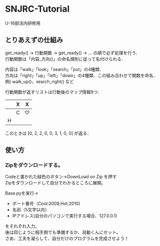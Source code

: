 # SNJRC-Tutorial
U-16部活内研修用  
## とりあえずの仕組み
get_ready() → 行動関数 → get_ready() → ... の順で必ず処理を行う．  
行動関数は「内容_方向()」の命名規則に従って名付けられる．

内容は「walk」「look」「search」「put」の4種類．  
方向は「right」「up」「left」「down」の4種類．この組み合わせで関数を命名．  
例) walk_up()，search_right() など

行動関数が返すリストは行動後のマップ情報9つ．  
 
|   | X | X |
| -- | -- | -- |
|   | C | ♡ |
| H |   |   |
 
このときは [0, 2, 2, 0, 0, 3, 1, 0, 0] が返る．

## 使い方
### Zipをダウンロードする。
Codeと書かれた緑色のボタン→DownLoad on Zip を押す  
Zipをダウンロードして自分でわかるところに展開。

Base.pyを実行→
* ポート番号（Cool:2009,Hot:2010)
* 名前（5文字以内）
* IPアドレス(自分のパソコンで実行する場合、127.0.0.1)

をそれぞれ入力。  
後は同じように相手側でも準備するか、自動くんにセット。  
さあ、工夫を凝らして、自分だけのプログラムを完成させよう！